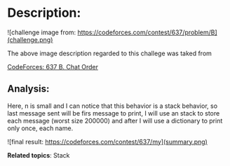# Description:

![challenge image from: https://codeforces.com/contest/637/problem/B](challenge.png)

The above image description regarded to this challege was taked from

[CodeForces: 637 B. Chat Order](https://codeforces.com/contest/637/problem/B)

## Analysis:

Here, n is small and I can notice that this behavior is a stack behavior, so last message sent will be
firs message to print, I will use an stack to store each message (worst size 200000) and after I will
use a dictionary to print only once, each name.

![final result: https://codeforces.com/contest/637/my](summary.png)

**Related topics**: Stack
